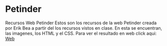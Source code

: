 # Petinder
Recursos Web Petinder
Estos son los recursos de la web Petinder creada por Erik Bea a partir del los recursos vistos en clase. En esta se encuentran, las imagenes, los HTML y el CSS.
Para ver el resultado en web click aqui: [Web](https://petinder-erik.netlify.app/)
